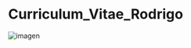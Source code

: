 # Curriculum_Vitae_Rodrigo 
![imagen](C:/Users/rodri/OneDrive/Escritorio/GitHub/Ejercicio_Curriculum_Vitae) 

